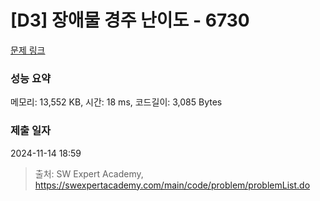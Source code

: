 # [D3] 장애물 경주 난이도 - 6730 

[문제 링크](https://swexpertacademy.com/main/code/problem/problemDetail.do?contestProbId=AWefy5x65PoDFAUh) 

### 성능 요약

메모리: 13,552 KB, 시간: 18 ms, 코드길이: 3,085 Bytes

### 제출 일자

2024-11-14 18:59



> 출처: SW Expert Academy, https://swexpertacademy.com/main/code/problem/problemList.do